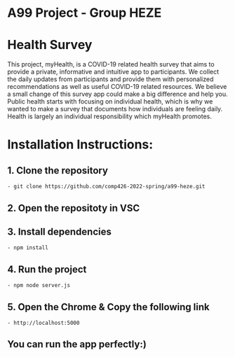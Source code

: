 # A99 Project - Group HEZE

# Health Survey

This project, myHealth, is a COVID-19 related health survey that aims to provide a private, informative and intuitive app to participants. We collect the daily updates from participants and provide them with personalized recommendations as well as useful COVID-19 related resources. We believe a small change of this survey app could make a big difference and help you. Public health starts with focusing on individual health, which is why we wanted to make a survey that documents how individuals are feeling daily. Health is largely an individual responsibility which myHealth promotes.  

# Installation Instructions:

## 1. Clone the repository

    - git clone https://github.com/comp426-2022-spring/a99-heze.git

## 2. Open the repositoty in VSC

## 3. Install dependencies

    - npm install

## 4. Run the project

    - npm node server.js

## 5. Open the Chrome & Copy the following link

    - http://localhost:5000

## You can run the app perfectly:)

    
